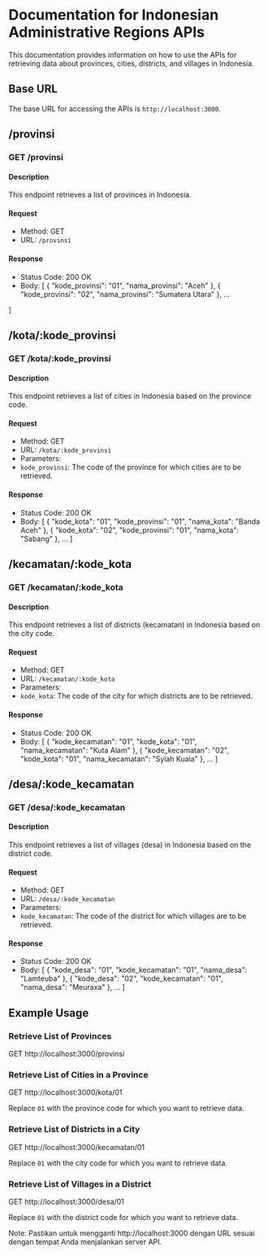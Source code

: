 # Documentation for Indonesian Administrative Regions APIs

This documentation provides information on how to use the APIs for retrieving data about provinces, cities, districts, and villages in Indonesia.

## Base URL

The base URL for accessing the APIs is `http://localhost:3000`.

## /provinsi

### GET /provinsi

#### Description

This endpoint retrieves a list of provinces in Indonesia.

#### Request

- Method: GET
- URL: `/provinsi`

#### Response

- Status Code: 200 OK
- Body:
[
{
"kode_provinsi": "01",
"nama_provinsi": "Aceh"
},
{
"kode_provinsi": "02",
"nama_provinsi": "Sumatera Utara"
},
...

]


## /kota/:kode_provinsi

### GET /kota/:kode_provinsi

#### Description

This endpoint retrieves a list of cities in Indonesia based on the province code.

#### Request

- Method: GET
- URL: `/kota/:kode_provinsi`
- Parameters:
- `kode_provinsi`: The code of the province for which cities are to be retrieved.

#### Response

- Status Code: 200 OK
- Body:
[
{
"kode_kota": "01",
"kode_provinsi": "01",
"nama_kota": "Banda Aceh"
},
{
"kode_kota": "02",
"kode_provinsi": "01",
"nama_kota": "Sabang"
},
...
]


## /kecamatan/:kode_kota

### GET /kecamatan/:kode_kota

#### Description

This endpoint retrieves a list of districts (kecamatan) in Indonesia based on the city code.

#### Request

- Method: GET
- URL: `/kecamatan/:kode_kota`
- Parameters:
- `kode_kota`: The code of the city for which districts are to be retrieved.

#### Response

- Status Code: 200 OK
- Body:
[
{
"kode_kecamatan": "01",
"kode_kota": "01",
"nama_kecamatan": "Kuta Alam"
},
{
"kode_kecamatan": "02",
"kode_kota": "01",
"nama_kecamatan": "Syiah Kuala"
},
...
]


## /desa/:kode_kecamatan

### GET /desa/:kode_kecamatan

#### Description

This endpoint retrieves a list of villages (desa) in Indonesia based on the district code.

#### Request

- Method: GET
- URL: `/desa/:kode_kecamatan`
- Parameters:
- `kode_kecamatan`: The code of the district for which villages are to be retrieved.

#### Response

- Status Code: 200 OK
- Body:
[
{
"kode_desa": "01",
"kode_kecamatan": "01",
"nama_desa": "Lamteuba"
},
{
"kode_desa": "02",
"kode_kecamatan": "01",
"nama_desa": "Meuraxa"
},
...
]


## Example Usage

### Retrieve List of Provinces

GET http://localhost:3000/provinsi


### Retrieve List of Cities in a Province

GET http://localhost:3000/kota/01


Replace `01` with the province code for which you want to retrieve data.

### Retrieve List of Districts in a City

GET http://localhost:3000/kecamatan/01


Replace `01` with the city code for which you want to retrieve data.

### Retrieve List of Villages in a District

GET http://localhost:3000/desa/01

Replace `01` with the district code for which you want to retrieve data.

Note: Pastikan untuk mengganti http://localhost:3000 dengan URL sesuai dengan tempat Anda menjalankan server API.
